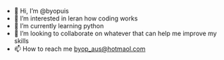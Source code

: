 - 👋 Hi, I’m @byopuis
- 👀 I’m interested in leran how coding works
- 🌱 I’m currently learning python
- 💞️ I’m looking to collaborate on whatever that can help me improve my skills
- 📫 How to reach me byop_aus@hotmaol.com

<!---
byopuis/byopuis is a ✨ special ✨ repository because its `README.md` (this file) appears on your GitHub profile.
You can click the Preview link to take a look at your changes.
--->
